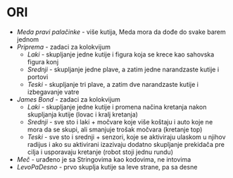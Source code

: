 # ORI

<ul>
  <li> <i> Meda pravi palačinke </i> - više kutija, Meda mora da dođe do svake barem jednom </li>
   <li> <i> Priprema </i> - zadaci za kolokvijum
     <ul>
       <li> <i> Laki </i> - skupljanje jedne kutije i figura koja se krece kao sahovska figura konj </li>
       <li> <i> Srednji </i> - skupljanje jedne plave, a zatim jedne narandzaste kutije i portovi </li>
       <li> <i> Teski </i> - skupljanje tri plave, a zatim dve narandzaste kutije i izbegavanje vatre </li>
     </ul>
   </li>
  <li> <i> James Bond </i> - zadaci za kolokvijum
     <ul>
       <li> <i> Laki </i> - skupljanje jedne kutije i promena načina kretanja nakon skupljanja kutije (lovac i kralj kretanja) </li>
       <li> <i> Srednji </i> - sve sto i laki + močvare koje više koštaju i auto koje ne mora da se skupi, ali smanjuje trošak močvara (kretanje top) </li>
       <li> <i> Teski </i> - sve sto i srednji + senzori, koje se aktiviraju ulaskom u njihov radijus i ako su aktivirani izazivaju dodatno skupljanje prekidača pre cilja i usporavaju kretanje (robot stoji jednu rundu) </li>
     </ul>
   </li>
  <li> <i> Meč </i> - urađeno je sa Stringovima kao kodovima, ne intovima </li>
  <li> <i> LevoPaDesno </i> - prvo skuplja kutije sa leve strane, pa sa desne </li>
</ul>
